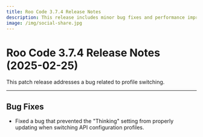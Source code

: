 ```yaml
---
title: Roo Code 3.7.4 Release Notes
description: This release includes minor bug fixes and performance improvements.
image: /img/social-share.jpg
---
```


# Roo Code 3.7.4 Release Notes (2025-02-25)

This patch release addresses a bug related to profile switching.

---

## Bug Fixes

*   Fixed a bug that prevented the "Thinking" setting from properly updating when switching API configuration profiles.